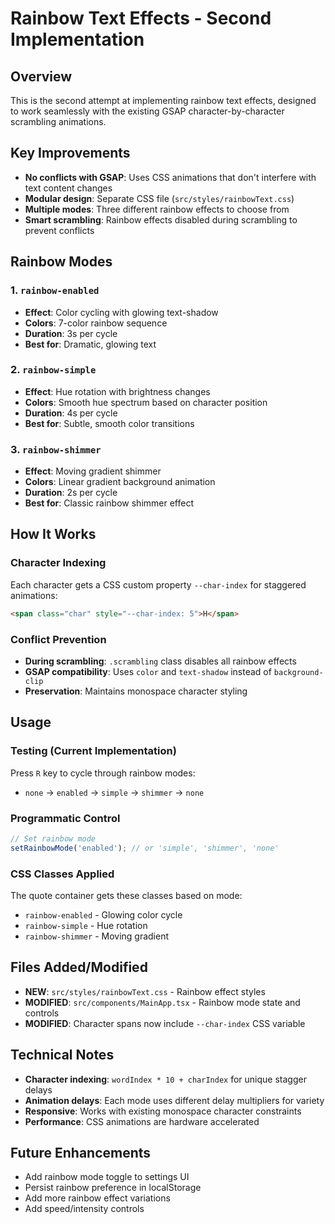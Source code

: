 # Rainbow Text Effects - Second Implementation

## Overview
This is the second attempt at implementing rainbow text effects, designed to work seamlessly with the existing GSAP character-by-character scrambling animations.

## Key Improvements
- **No conflicts with GSAP**: Uses CSS animations that don't interfere with text content changes
- **Modular design**: Separate CSS file (`src/styles/rainbowText.css`)
- **Multiple modes**: Three different rainbow effects to choose from
- **Smart scrambling**: Rainbow effects disabled during scrambling to prevent conflicts

## Rainbow Modes

### 1. `rainbow-enabled`
- **Effect**: Color cycling with glowing text-shadow
- **Colors**: 7-color rainbow sequence
- **Duration**: 3s per cycle
- **Best for**: Dramatic, glowing text

### 2. `rainbow-simple`
- **Effect**: Hue rotation with brightness changes
- **Colors**: Smooth hue spectrum based on character position
- **Duration**: 4s per cycle
- **Best for**: Subtle, smooth color transitions

### 3. `rainbow-shimmer`
- **Effect**: Moving gradient shimmer
- **Colors**: Linear gradient background animation
- **Duration**: 2s per cycle
- **Best for**: Classic rainbow shimmer effect

## How It Works

### Character Indexing
Each character gets a CSS custom property `--char-index` for staggered animations:
```html
<span class="char" style="--char-index: 5">H</span>
```

### Conflict Prevention
- **During scrambling**: `.scrambling` class disables all rainbow effects
- **GSAP compatibility**: Uses `color` and `text-shadow` instead of `background-clip`
- **Preservation**: Maintains monospace character styling

## Usage

### Testing (Current Implementation)
Press `R` key to cycle through rainbow modes:
- `none` → `enabled` → `simple` → `shimmer` → `none`

### Programmatic Control
```javascript
// Set rainbow mode
setRainbowMode('enabled'); // or 'simple', 'shimmer', 'none'
```

### CSS Classes Applied
The quote container gets these classes based on mode:
- `rainbow-enabled` - Glowing color cycle
- `rainbow-simple` - Hue rotation
- `rainbow-shimmer` - Moving gradient

## Files Added/Modified
- **NEW**: `src/styles/rainbowText.css` - Rainbow effect styles
- **MODIFIED**: `src/components/MainApp.tsx` - Rainbow mode state and controls
- **MODIFIED**: Character spans now include `--char-index` CSS variable

## Technical Notes
- **Character indexing**: `wordIndex * 10 + charIndex` for unique stagger delays
- **Animation delays**: Each mode uses different delay multipliers for variety
- **Responsive**: Works with existing monospace character constraints
- **Performance**: CSS animations are hardware accelerated

## Future Enhancements
- Add rainbow mode toggle to settings UI
- Persist rainbow preference in localStorage
- Add more rainbow effect variations
- Add speed/intensity controls
